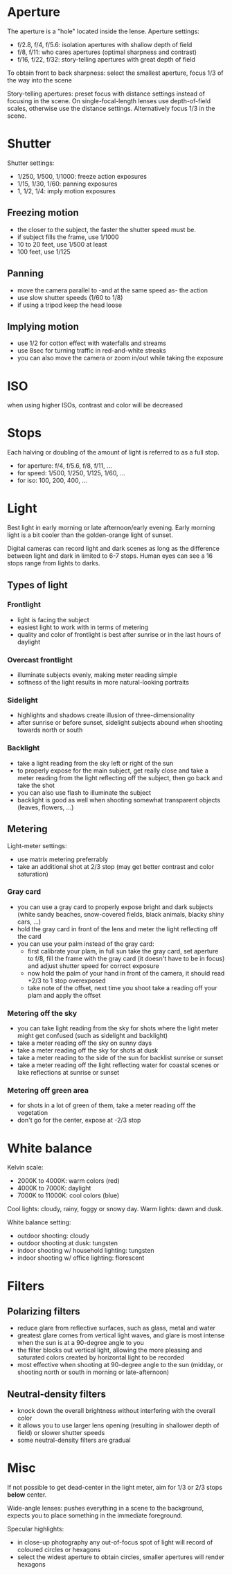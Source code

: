 # Aperture
The aperture is a "hole" located inside the lense. Aperture settings:
- f/2.8, f/4, f/5.6: isolation apertures with shallow depth of field
- f/8, f/11: who cares apertures (optimal sharpness and contrast)
- f/16, f/22, f/32: story-telling apertures with great depth of field

To obtain front to back sharpness: select the smallest aperture, focus 1/3 of the way into the scene

Story-telling apertures: preset focus with distance settings instead of focusing in the scene. On single-focal-length lenses use depth-of-field scales, otherwise use the distance settings. Alternatively focus 1/3 in the scene.

# Shutter
Shutter settings:
- 1/250, 1/500, 1/1000: freeze action exposures
- 1/15, 1/30, 1/60: panning exposures
- 1, 1/2, 1/4: imply motion exposures

## Freezing motion
- the closer to the subject, the faster the shutter speed must be.
- if subject fills the frame, use 1/1000
- 10 to 20 feet, use 1/500 at least
- 100 feet, use 1/125

## Panning
- move the camera parallel to -and at the same speed as- the action
- use slow shutter speeds (1/60 to 1/8)
- if using a tripod keep the head loose

## Implying motion
- use 1/2 for cotton effect with waterfalls and streams
- use 8sec for turning traffic in red-and-white streaks
- you can also move the camera or zoom in/out while taking the exposure

# ISO
when using higher ISOs, contrast and color will be decreased

# Stops
Each halving or doubling of the amount of light is referred to as a full stop.
- for aperture: f/4, f/5.6, f/8, f/11, ...
- for speed: 1/500, 1/250, 1/125, 1/60, ...
- for iso: 100, 200, 400, ...

# Light
Best light in early morning or late afternoon/early evening. Early morning light is a bit cooler than the golden-orange light of sunset.

Digital cameras can record light and dark scenes as long as the difference between light and dark in limited to 6-7 stops. Human eyes can see a 16 stops range from lights to darks.

## Types of light
### Frontlight
- light is facing the subject
- easiest light to work with in terms of metering
- quality and color of frontlight is best after sunrise or in the last hours of daylight

### Overcast frontlight
- illuminate subjects evenly, making meter reading simple
- softness of the light results in more natural-looking portraits

### Sidelight
- highlights and shadows create illusion of three-dimensionality
- after sunrise or before sunset, sidelight subjects abound when shooting towards north or south

### Backlight
- take a light reading from the sky left or right of the sun
- to properly expose for the main subject, get really close and take a meter reading from the light reflecting off the subject, then go back and take the shot
- you can also use flash to illuminate the subject
- backlight is good as well when shooting somewhat transparent objects (leaves, flowers, ...)

## Metering
Light-meter settings:
- use matrix metering preferrably
- take an additional shot at 2/3 stop (may get better contrast and color saturation)

### Gray card
- you can use a gray card to properly expose bright and dark subjects (white sandy beaches, snow-covered fields, black animals, blacky shiny cars, ...)
- hold the gray card in front of the lens and meter the light reflecting off the card
- you can use your palm instead of the gray card:
  - first calibrate your plam, in full sun take the gray card, set aperture to f/8, fill the frame with the gray card (it doesn't have to be in focus) and adjust shutter speed for correct exposure
  - now hold the palm of your hand in front of the camera, it should read +2/3 to 1 stop overexposed
  - take note of the offset, next time you shoot take a reading off your plam and apply the offset

### Metering off the sky
- you can take light reading from the sky for shots where the light meter might get confused (such as sidelight and backlight)
- take a meter reading off the sky on sunny days
- take a meter reading off the sky for shots at dusk
- take a meter reading to the side of the sun for backlist sunrise or sunset
- take a meter reading off the light reflecting water for coastal scenes or lake reflections at sunrise or sunset

### Metering off green area
- for shots in a lot of green of them, take a meter reading off the vegetation
- don't go for the center, expose at -2/3 stop

# White balance
Kelvin scale:
- 2000K to 4000K: warm colors (red)
- 4000K to 7000K: daylight
- 7000K to 11000K: cool colors (blue)

Cool lights: cloudy, rainy, foggy or snowy day. Warm lights: dawn and dusk.

White balance setting:
- outdoor shooting: cloudy
- outdoor shooting at dusk: tungsten
- indoor shooting w/ household lighting: tungsten
- indoor shooting w/ office lighting: florescent

# Filters
## Polarizing filters
- reduce glare from reflective surfaces, such as glass, metal and water
- greatest glare comes from vertical light waves, and glare is most intense when the sun is at a 90-degree angle to you
- the filter blocks out vertical light, allowing the more pleasing and saturated colors created by horizontal light to be recorded
- most effective when shooting at 90-degree angle to the sun (midday, or shooting north or south in morning or late-afternoon)

## Neutral-density filters
- knock down the overall brightness without interfering with the overall color
- it allows you to use larger lens opening (resulting in shallower depth of field) or slower shutter speeds
- some neutral-density filters are gradual

# Misc
If not possible to get dead-center in the light meter, aim for 1/3 or 2/3 stops **below** center.

Wide-angle lenses: pushes everything in a scene to the background, expects you to place something in the immediate foreground.

Specular highlights:
- in close-up photography any out-of-focus spot of light will record of coloured circles or hexagons
- select the widest aperture to obtain circles, smaller apertures will render hexagons
